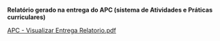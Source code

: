 **Relatório gerado na entrega do APC (sistema de Atividades e Práticas curriculares)**

[APC - Visualizar Entrega Relatorio.pdf](https://github.com/user-attachments/files/15687712/APC.-.Visualizar.Entrega.Relatorio.pdf)

